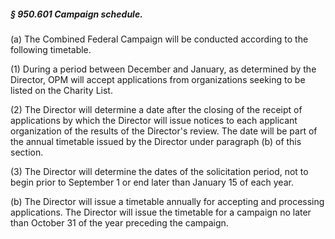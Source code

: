 ##### § 950.601 Campaign schedule. #####

(a) The Combined Federal Campaign will be conducted according to the following timetable.

(1) During a period between December and January, as determined by the Director, OPM will accept applications from organizations seeking to be listed on the Charity List.

(2) The Director will determine a date after the closing of the receipt of applications by which the Director will issue notices to each applicant organization of the results of the Director's review. The date will be part of the annual timetable issued by the Director under paragraph (b) of this section.

(3) The Director will determine the dates of the solicitation period, not to begin prior to September 1 or end later than January 15 of each year.

(b) The Director will issue a timetable annually for accepting and processing applications. The Director will issue the timetable for a campaign no later than October 31 of the year preceding the campaign.